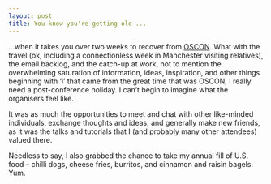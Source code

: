 ```yaml
---
layout: post
title: You know you're getting old ...
---
```



…when it takes you over two weeks to recover from [OSCON](http://conferences.oreillynet.com/os2002/ "Open Source Convention home page"). What with the travel (ok, including a connectionless week in Manchester visiting relatives), the email backlog, and the catch-up at work, not to mention the overwhelming saturation of information, ideas, inspiration, and other things beginning with ‘i’ that came from the great time that was OSCON, I really need a post-conference holiday. I can’t begin to imagine what the organisers feel like.

It was as much the opportunities to meet and chat with other like-minded individuals, exchange thoughts and ideas, and generally make new friends, as it was the talks and tutorials that I (and probably many other attendees) valued there.

Needless to say, I also grabbed the chance to take my annual fill of U.S. food – chilli dogs, cheese fries, burritos, and cinnamon and raisin bagels. Yum.


